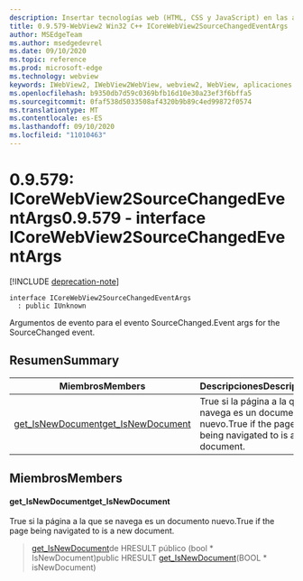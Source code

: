 ```yaml
---
description: Insertar tecnologías web (HTML, CSS y JavaScript) en las aplicaciones nativas con el control Microsoft Edge WebView2
title: 0.9.579-WebView2 Win32 C++ ICoreWebView2SourceChangedEventArgs
author: MSEdgeTeam
ms.author: msedgedevrel
ms.date: 09/10/2020
ms.topic: reference
ms.prod: microsoft-edge
ms.technology: webview
keywords: IWebView2, IWebView2WebView, webview2, WebView, aplicaciones Win32, Win32, Edge, ICoreWebView2, ICoreWebView2Controller, control de explorador, HTML Edge, ICoreWebView2SourceChangedEventArgs
ms.openlocfilehash: b9350db7d59c0369bfb16d10e30a23ef3f6bffa5
ms.sourcegitcommit: 0faf538d5033508af4320b9b89c4ed99872f0574
ms.translationtype: MT
ms.contentlocale: es-ES
ms.lasthandoff: 09/10/2020
ms.locfileid: "11010463"
---
```

# <span data-ttu-id="eba82-104">0.9.579: ICoreWebView2SourceChangedEventArgs</span><span class="sxs-lookup"><span data-stu-id="eba82-104">0.9.579 - interface ICoreWebView2SourceChangedEventArgs</span></span> 

[!INCLUDE [deprecation-note](../../includes/deprecation-note.md)]

```
interface ICoreWebView2SourceChangedEventArgs
  : public IUnknown
```

<span data-ttu-id="eba82-105">Argumentos de evento para el evento SourceChanged.</span><span class="sxs-lookup"><span data-stu-id="eba82-105">Event args for the SourceChanged event.</span></span>

## <span data-ttu-id="eba82-106">Resumen</span><span class="sxs-lookup"><span data-stu-id="eba82-106">Summary</span></span>

 <span data-ttu-id="eba82-107">Miembros</span><span class="sxs-lookup"><span data-stu-id="eba82-107">Members</span></span>                        | <span data-ttu-id="eba82-108">Descripciones</span><span class="sxs-lookup"><span data-stu-id="eba82-108">Descriptions</span></span>
--------------------------------|---------------------------------------------
[<span data-ttu-id="eba82-109">get_IsNewDocument</span><span class="sxs-lookup"><span data-stu-id="eba82-109">get_IsNewDocument</span></span>](#get_isnewdocument) | <span data-ttu-id="eba82-110">True si la página a la que se navega es un documento nuevo.</span><span class="sxs-lookup"><span data-stu-id="eba82-110">True if the page being navigated to is a new document.</span></span>

## <span data-ttu-id="eba82-111">Miembros</span><span class="sxs-lookup"><span data-stu-id="eba82-111">Members</span></span>

#### <span data-ttu-id="eba82-112">get_IsNewDocument</span><span class="sxs-lookup"><span data-stu-id="eba82-112">get_IsNewDocument</span></span> 

<span data-ttu-id="eba82-113">True si la página a la que se navega es un documento nuevo.</span><span class="sxs-lookup"><span data-stu-id="eba82-113">True if the page being navigated to is a new document.</span></span>

> <span data-ttu-id="eba82-114">[get_IsNewDocument](#get_isnewdocument)de HRESULT público (bool \* IsNewDocument)</span><span class="sxs-lookup"><span data-stu-id="eba82-114">public HRESULT [get_IsNewDocument](#get_isnewdocument)(BOOL \* isNewDocument)</span></span>

